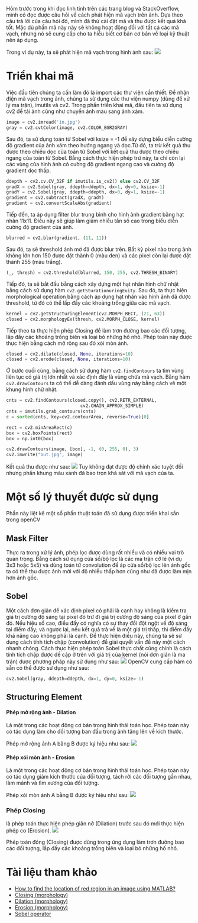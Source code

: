 Hôm trước trong khi đọc linh tinh trên các trang blog và StackOverflow, mình có đọc được câu hỏi về cách phát hiện mã vạch trên ảnh. Dựa theo câu trả lời của câu hỏi đó, mình đã thử cài đặt mã và thu được kết quả khá tốt. Mặc dù phần mã này này sẽ không hoạt động đối với tất cả các mã vạch, nhưng nó sẽ cung cấp cho ta hiểu biết cơ bản cơ bản về loại kỹ thuật nên áp dụng.

Trong ví dụ này, ta sẽ phát hiện mã vạch trong hình ảnh sau:
![](https://images.viblo.asia/f45c7148-ce07-4879-84cc-23086a99a713.jpg)

# Triển khai mã
Việc đầu tiên chúng ta cần làm đó là import các thư viện cần thiết. Để nhận điện mã vạch trong ảnh, chúng ta sử dụng các thư viện numpy (dùng để xử lý ma trận), imutils và cv2.
Trong phần triển khai mã, đầu tiên ta sử dụng cv2 để tải ảnh cũng như chuyển ảnh màu sang ảnh xám.
 ```python
image = cv2.imread('in.jpg')
gray = cv2.cvtColor(image, cv2.COLOR_BGR2GRAY)
```
Sau đó, ta sử dụng toán tử Sobel với ksize = -1 để xây dựng biểu diễn cường độ gradient của ảnh xám theo hướng ngang và dọc.Từ đó, ta trừ kết quả thu được theo chiều dọc của toán tử Sobel với kết quả thu được theo chiều ngang của toán tử Sobel. Bằng cách thực hiện phép trừ này, ta chỉ còn lại các vùng của hình ảnh có cường độ gradient ngang cao và cường độ gradient dọc thấp.
```python
ddepth = cv2.cv.CV_32F if imutils.is_cv2() else cv2.CV_32F
gradX = cv2.Sobel(gray, ddepth=ddepth, dx=1, dy=0, ksize=-1)
gradY = cv2.Sobel(gray, ddepth=ddepth, dx=0, dy=1, ksize=-1)
gradient = cv2.subtract(gradX, gradY)
gradient = cv2.convertScaleAbs(gradient)
```
Tiếp đến, ta áp dụng filter blur trung bình cho hình ảnh gradient bằng hạt nhân 11x11. Điều này sẽ giúp làm giảm nhiễu tần số cao trong biểu diễn cường độ gradient của ảnh.
```python
blurred = cv2.blur(gradient, (11, 11))
```
Sau đó, ta sẽ threshold ảnh mờ đã được blur trên. Bất kỳ pixel nào trong ảnh không lớn hơn 150 được đặt thành 0 (màu đen) và các pixel còn lại được đặt thành 255 (màu trắng).
```python
(_, thresh) = cv2.threshold(blurred, 150, 255, cv2.THRESH_BINARY)
```
Tiếp đó, ta sẽ bắt đầu bằng cách xây dựng một hạt nhân hình chữ nhật bằng cách sử dụng hàm ```cv2.getSturationuringEuity```. Sau đó, ta thực hiện morphological operation bằng cách áp dụng hạt nhân vào hình ảnh đã được threshold, từ đó có thể lấp đầy các khoảng trống giữa các mã vạch.
```python
kernel = cv2.getStructuringElement(cv2.MORPH_RECT, (21, 63))
closed = cv2.morphologyEx(thresh, cv2.MORPH_CLOSE, kernel)
```
Tiếp theo ta thực hiện phép Closing để làm trơn đường bao các đối tượng, lấp đầy các khoảng trống biên và loại bỏ những hố nhỏ. Phép toán này được thực hiện bằng cách mở rộng sau đó xói mòn ảnh.
```python
closed = cv2.dilate(closed, None, iterations=10)
closed = cv2.erode(closed, None, iterations=10)
```

Ở bước cuối cùng, bằng cách sử dụng hàm ```cv2.findContours``` ta tìm vùng liên tục có giá trị lớn nhất và xác định đây là vùng chứa mã vạch. Bằng hàm ```cv2.drawContours``` ta có thể dễ dàng đánh dấu vùng này bằng cách vẽ một khung hình chữ nhật.
```python
cnts = cv2.findContours(closed.copy(), cv2.RETR_EXTERNAL,
                            cv2.CHAIN_APPROX_SIMPLE)
cnts = imutils.grab_contours(cnts)
c = sorted(cnts, key=cv2.contourArea, reverse=True)[0]

rect = cv2.minAreaRect(c)
box = cv2.boxPoints(rect)
box = np.int0(box)

cv2.drawContours(image, [box], -1, (0, 255, 0), 3)
cv2.imwrite("out.jpg", image)
```
Kết quả thu được như sau:
![](https://images.viblo.asia/53994892-af16-43d4-9de6-25ff08ae14f8.jpg)
Tuy không đạt được độ chính xác tuyệt đối nhưng phần khung màu xanh đã bao trọn khá sát với mã vạch của ta.
# Một số lý thuyết được sử dụng
Phần này liệt kê một số phần thuật toán đã sử dụng được triển khai sẵn trong openCV
## Mask Filter
Thực ra trong xử lý ảnh, phép lọc được dùng rất nhiều và có nhiều vai trò quan trọng. Bằng cách sử dụng cửa sổ/bộ lọc là các ma trận cỡ lẻ (ví dụ 3x3 hoặc 5x5) và dùng toán tử convolution để áp cửa sổ/bộ lọc lên ảnh gốc ta có thể thu được ảnh mới với độ nhiễu thấp hơn cũng như đã được làm mịn hơn ảnh gốc.
## Sobel
Một cách đơn giản để xác định pixel có phải là cạnh hay không là kiểm tra giá trị cường độ sáng tại pixel đó trừ đi giá trị cường độ sáng của pixel ở gần đó. Nếu hiệu số cao, điều đấy có nghĩa có sự thay đổi đột ngột về độ sáng tại điểm đấy; và ngược lại, nếu kết quả trả về là một giá trị thấp, thì điểm đấy khả năng cao không phải là cạnh. Để thực hiện điều này, chúng ta sẽ sử dụng cách tính tích chập (convolution) để giải quyết vấn đề này một cách nhanh chóng. Cách thực hiện phép toán Sobel thực chất cũng chính là cách tính tích chập được đề cập ở  trên với giá trị của kernel (nói đơn giản là ma trận) được phương pháp này sử dụng như sau:
![](https://images.viblo.asia/697f37b5-ee50-4d52-bff7-f61c38efbedf.JPG)
OpenCV cung cấp hàm có sẵn có thể được sử dụng như sau:
```python
cv2.Sobel(gray, ddepth=ddepth, dx=1, dy=0, ksize=-1)
```

## Structuring Element
#### Phép mở rộng ảnh - Dilation 
Là một trong các hoạt động cơ bản trong hình thái toán học. Phép toàn này có tác dụng làm cho đối tượng ban đầu trong ảnh tăng lên về kích thước.

Phép mở rộng ảnh A bằng B được ký hiệu như sau:
![](https://wikimedia.org/api/rest_v1/media/math/render/svg/f8be2d595a97dad0f7ff0ab4bd1c1b823ded82f4)
#### Phép xói mòn ảnh - Erosion  
Là một trong các hoạt động cơ bản trong hình thái toán học. Phép toàn này có tác dụng giảm kích thước của đối tượng, tách rời các đối tượng gần nhau, làm mảnh và tìm xương của đối tượng.

Phép xói mòn ảnh A bằng B được ký hiệu như sau:
![](https://wikimedia.org/api/rest_v1/media/math/render/svg/c00044c9825775c039a1851a305eca978f291a1a)
### Phép Closing
là phép toán thực hiện phép giãn nở (Dilation) trước sau đó mới thực hiện phép co (Erosion). 
![](https://wikimedia.org/api/rest_v1/media/math/render/svg/f6acfb0227af88e8c657ea8420a4710ea4c00427)

Phép toán đóng (Closing) được dùng trong ứng dụng làm trơn đường bao các đối tượng, lấp đầy các khoảng trống biên và loại bỏ những hố nhỏ.
# Tài liệu tham khảo
- [How to find the location of red region in an image using MATLAB?
](https://stackoverflow.com/questions/9013703/how-to-find-the-location-of-red-region-in-an-image-using-matlab/9014569)
- [Closing (morphology)](https://en.wikipedia.org/wiki/Closing_(morphology))
- [Dilation (morphology)](https://en.wikipedia.org/wiki/Dilation_(morphology))
- [Erosion  (morphology)](https://en.wikipedia.org/wiki/Erosion_(morphology))
- [Sobel operator](https://en.wikipedia.org/wiki/Sobel_operator)